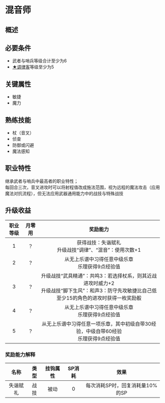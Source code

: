 # 混音师

## 概述



## 必要条件

* 武者与哨兵等级合计至少为6
* <a href="../1-Tuner" target="_blank">★调律客</a>等级至少为5

## 关键属性

* 敏捷
* 魔力

## 熟练技能

* 杖（音叉）
* 侦查
* 防御或闪避
* 魔法感知

## 职业特性

继承武者与哨兵中最高者的职业特性；<br>每回合三次，音叉进攻时可以将射程值改成施法范围，视为远程的魔法攻击（应用魔法对抗流程），但无法应用武器通用能力中的战技与特殊战技

## 升级收益

职业等级|月零用|奖励能力
:--:|:--:|:--:
1|？|获得战技：失谐赋礼<br>升级战技“调律”、“混音”：使用次数+1
2|？|从无上乐谱中习得任意中级乐章<br>乐理获得9点经验值
3|？|升级战技“武具精通”：共鸣3：若选择杖系，则其近战进攻时威力+2<br>升级战技“脚下生风”：和声3：防守先攻敏捷比自己低至少15的角色的进攻时获得一枚奖励骰
4|？|从无上乐谱中习得任意中级乐章<br>乐理获得9点经验值
5|？|从无上乐谱中习得任意一项乐章，其中初级自带30经验，中级自带60经验<br>乐理获得9点经验值

### 奖励能力解释

名称|类型|挂钩属性|SP消耗|效果
:--:|:--:|:--:|:--:|:--:
失谐赋礼|战技|被动|0|每次消耗SP时，回复消耗量10%的SP
